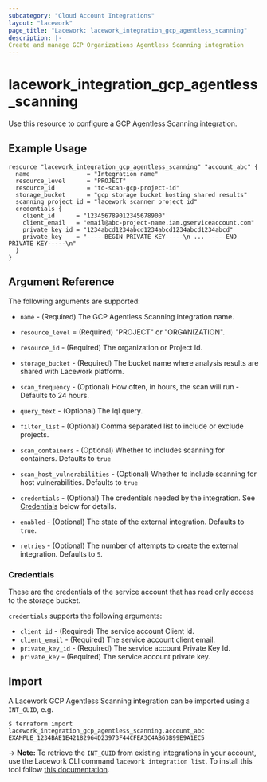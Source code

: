 ```yaml
---
subcategory: "Cloud Account Integrations"
layout: "lacework"
page_title: "Lacework: lacework_integration_gcp_agentless_scanning"
description: |-
Create and manage GCP Organizations Agentless Scanning integration
---
```


# lacework\_integration\_gcp\_agentless\_scanning

Use this resource to configure a GCP Agentless Scanning integration.

## Example Usage

```hcl
resource "lacework_integration_gcp_agentless_scanning" "account_abc" {
  name                = "Integration name"
  resource_level      = "PROJECT"
  resource_id         = "to-scan-gcp-project-id"
  storage_bucket      = "gcp storage bucket hosting shared results"
  scanning_project_id = "lacework scanner project id"
  credentials {
    client_id      = "123456789012345678900"
    client_email   = "email@abc-project-name.iam.gserviceaccount.com"
    private_key_id = "1234abcd1234abcd1234abcd1234abcd1234abcd"
    private_key    = "-----BEGIN PRIVATE KEY-----\n ... -----END PRIVATE KEY-----\n"
  }
}
```

## Argument Reference

The following arguments are supported:

* `name` - (Required) The GCP Agentless Scanning integration name.
* `resource_level` = (Required) "PROJECT" or "ORGANIZATION".
* `resource_id` - (Required) The organization or Project Id.
* `storage_bucket` - (Required) The bucket name where analysis results are shared with Lacework platform.

* `scan_frequency` - (Optional) How often, in hours, the scan will run - Defaults to 24 hours.
* `query_text` - (Optional) The lql query.
* `filter_list` - (Optional) Comma separated list to include or exclude projects.
* `scan_containers` - (Optional) Whether to includes scanning for containers. Defaults to `true`
* `scan_host_vulnerabilities` - (Optional) Whether to include scanning for host vulnerabilities. Defaults to `true`
* `credentials` - (Optional) The credentials needed by the integration. See [Credentials](#credentials) below for details.
* `enabled` - (Optional) The state of the external integration. Defaults to `true`.
* `retries` - (Optional) The number of attempts to create the external integration. Defaults to `5`.

### Credentials
These are the credentials of the service account that has read only access to the storage bucket.

`credentials` supports the following arguments:

* `client_id` - (Required) The service account Client Id.
* `client_email` - (Required) The service account client email.
* `private_key_id` - (Required) The service account Private Key Id.
* `private_key` - (Required) The service account private key.

## Import

A Lacework GCP Agentless Scanning integration can be imported using a `INT_GUID`, e.g.

```
$ terraform import lacework_integration_gcp_agentless_scanning.account_abc EXAMPLE_1234BAE1E42182964D23973F44CFEA3C4AB63B99E9A1EC5
```
-> **Note:** To retrieve the `INT_GUID` from existing integrations in your account, use the
	Lacework CLI command `lacework integration list`. To install this tool follow
	[this documentation](https://docs.lacework.com/cli/).
